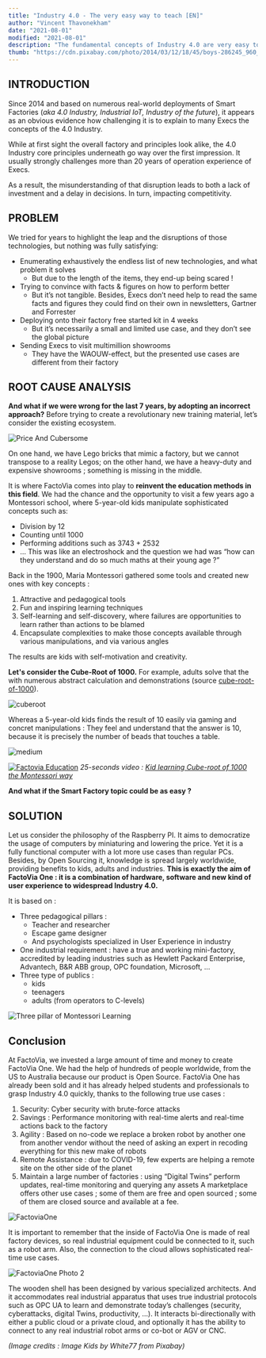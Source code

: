 ```yaml
---
title: "Industry 4.0 - The very easy way to teach [EN]"
author: "Vincent Thavonekham"
date: "2021-08-01"
modified: "2021-08-01"
description: "The fundamental concepts of Industry 4.0 are very easy to teach when you do it the right way."
thumb: "https://cdn.pixabay.com/photo/2014/03/12/18/45/boys-286245_960_720.jpg"
---
```


## INTRODUCTION

Since 2014 and based on numerous real-world deployments of Smart Factories (_aka 4.0 Industry, Industrial IoT, Industry of the future_), it appears as an obvious evidence how challenging it is to explain to many Execs the concepts of the 4.0 Industry.

While at first sight the overall factory and principles look alike, the 4.0 Industry core principles underneath go way over the first impression. It usually strongly challenges more than 20 years of operation experience of Execs.

As a result, the misunderstanding of that disruption leads to both a lack of investment and a delay in decisions. In turn, impacting competitivity.


## PROBLEM

We tried for years to highlight the leap and the disruptions of those technologies, but nothing was fully satisfying:
- Enumerating exhaustively the endless list of new technologies, and what problem it solves
  - But due to the length of the items, they end-up being scared !
- Trying to convince with facts & figures on how to perform better
  - But it’s not tangible. Besides, Execs don’t need help to read the same facts and figures they could find on their own in newsletters, Gartner and Forrester
- Deploying onto their factory free started kit in 4 weeks
  - But it’s necessarily a small and limited use case, and they don’t see the global picture
- Sending Execs to visit multimillion showrooms
  - They have the WAOUW-effect, but the presented use cases are different from their factory


## ROOT CAUSE ANALYSIS

**And what if we were wrong for the last 7 years, by adopting an incorrect approach?**
Before trying to create a revolutionary new training material, let’s consider the existing ecosystem.

![Price And Cubersome](https://stmediarassetsfrcerec.blob.core.windows.net/other/factovia/educationdraft/priceCumbersome.jpg)

On one hand, we have Lego bricks that mimic a factory, but we cannot transpose to a reality Legos; 
on the other hand, we have a heavy-duty and expensive showrooms ; something is missing in the middle.

It is where FactoVia comes into play to **reinvent the education methods in this field**. We had the chance and the opportunity to visit a few years ago a Montessori school, where 5-year-old kids manipulate sophisticated concepts such as:
- Division by 12
- Counting until 1000
- Performing additions such as 3743 + 2532
- …
This was like an electroshock and the question we had was “how can they understand and do so much maths at their young age ?”

Back in the 1900, Maria Montessori gathered some tools and created new ones with key concepts : 
1. Attractive and pedagogical tools
2. Fun and inspiring learning techniques
3. Self-learning and self-discovery, where failures are opportunities to learn rather than actions to be blamed
4. Encapsulate complexities to make those concepts available through various manipulations, and via various angles

The results are kids with self-motivation and creativity.

**Let's consider the Cube-Root of 1000.**
For example, adults solve that the with numerous abstract calculation and demonstrations (source [cube-root-of-1000](https://www.cuemath.com/algebra/cube-root-of-1000)).

![cuberoot](https://stmediarassetsfrcerec.blob.core.windows.net/other/factovia/educationdraft/cuberoot.jpg)

Whereas a 5-year-old kids finds the result of 10 easily via gaming and concret manipulations : They feel and understand that the answer is 10, because it is precisely the number of beads that touches a table.

![medium](https://stmediarassetsfrcerec.blob.core.windows.net/other/factovia/educationdraft/cube2d.jpg)

[![Factovia Education](http://img.youtube.com/vi/Uc5gQKQkjYg/0.jpg)](https://youtu.be/Uc5gQKQkjYg "Factovia Education")
        _25-seconds video : [Kid learning Cube-root of 1000 the Montessori way](https://youtu.be/Uc5gQKQkjYg)_

**And what if the Smart Factory topic could be as easy ?**

## SOLUTION

Let us consider the philosophy of the Raspberry PI. It aims to democratize the usage of computers by miniaturing and lowering the price. Yet it is a fully functional computer with a lot more use cases than regular PCs. Besides, by Open Sourcing it, knowledge is spread largely worldwide, providing benefits to kids, adults and industries.
**This is exactly the aim of FactoVia One : it is a combination of hardware, software and new kind of user experience to widespread Industry 4.0.**

It is based on :
- Three pedagogical pillars : 
  - Teacher and researcher
  - Escape game designer 
  - And psychologists specialized in User Experience in industry
- One industrial requirement : have a true and working mini-factory, accredited by leading industries such as Hewlett Packard Enterprise, Advantech, B&R ABB group, OPC foundation, Microsoft, …
- Three type of publics : 
  - kids
  - teenagers
  - adults (from operators to C-levels)

![Three pillar of Montessori Learning](https://stmediarassetsfrcerec.blob.core.windows.net/other/factovia/educationdraft/pillars.jpg)

## Conclusion

At FactoVia, we invested a large amount of time and money to create FactoVia One. We had the help of hundreds of people worldwide, from the US to Australia because our product is Open Source.
FactoVia One has already been sold and it has already helped students and professionals to grasp Industry 4.0 quickly, thanks to the following true use cases :
1. Security: Cyber security with brute-force attacks
2. Savings : Performance monitoring with real-time alerts and real-time actions back to the factory
3. Agility : Based on no-code we replace a broken robot by another one from another vendor without the need of asking an expert in recoding everything for this new make of robots
4. Remote Assistance : due to COVID-19, few experts are helping a remote site on the other side of the planet
5. Maintain a large number of factories : using “Digital Twins” perform updates, real-time monitoring and querying any assets
A marketplace offers other use cases ; some of them are free and open sourced ; some of them are closed source and available at a fee.

![FactoviaOne](https://stmediarassetsfrcerec.blob.core.windows.net/other/factovia/educationdraft/maquette1.jpg)

It is important to remember that the inside of FactoVia One is made of real factory devices, so real industrial equipment could be connected to it, such as a robot arm. Also, the connection to the cloud allows sophisticated real-time use cases.

![FactoviaOne Photo 2](https://stmediarassetsfrcerec.blob.core.windows.net/other/factovia/educationdraft/maquette2.jpg)

The wooden shell has been designed by various specialized architects. And it accommodates real industrial apparatus that uses true industrial protocols such as OPC UA to learn and demonstrate today’s challenges (security, cyberattacks, digital Twins, productivity, …). It interacts bi-directionally with either a public cloud or a private cloud, and optionally it has the ability to connect to any real industrial robot arms or co-bot or AGV or CNC.

*(Image credits : Image Kids by White77 from Pixabay)*